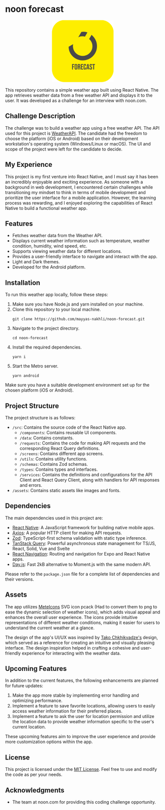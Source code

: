 # noon forecast
<p align="center">
<img src="./assets/icon.png" alt="noon forecast logo" width="200" height="200" />
</p>

This repository contains a simple weather app built using React Native. The app retrieves weather data from a free weather API and displays it to the user. It was developed as a challenge for an interview with noon.com.

## Challenge Description

The challenge was to build a weather app using a free weather API. The API used for this project is [WeatherAPI](https://www.weatherapi.com/my/). The candidate had the freedom to choose the platform (iOS or Android) based on their development workstation's operating system (Windows/Linux or macOS). The UI and scope of the project were left for the candidate to decide.

## My Experience

This project is my first venture into React Native, and I must say it has been an incredibly enjoyable and exciting experience. As someone with a background in web development, I encountered certain challenges while transitioning my mindset to think in terms of mobile development and prioritize the user interface for a mobile application. However, the learning process was rewarding, and I enjoyed exploring the capabilities of React Native to build a functional weather app.

## Features

- Fetches weather data from the Weather API.
- Displays current weather information such as temperature, weather condition, humidity, wind speed, etc.
- Supports viewing weather data for different locations.
- Provides a user-friendly interface to navigate and interact with the app.
- Light and Dark themes.
- Developed for the Android platform.

## Installation

To run this weather app locally, follow these steps:

1. Make sure you have Node.js and yarn installed on your machine.
2. Clone this repository to your local machine.
   ```
   git clone https://github.com/mayyas-nakhli/noon-forecast.git
   ```
3. Navigate to the project directory.
   ```
   cd noon-forecast
   ```
4. Install the required dependencies.
   ```
   yarn i
   ```
5. Start the Metro server.
   ```
   yarn android
   ```

Make sure you have a suitable development environment set up for the chosen platform (iOS or Android).

## Project Structure

The project structure is as follows:

- `/src`: Contains the source code of the React Native app.
  - `/components`: Contains reusable UI components.
  - `/data`: Contains constants.
  - `/requests`: Contains the code for making API requests and the corresponding React Query definitions.
  - `/screens`: Contains different app screens.
  - `/utils`: Contains utility functions.
  - `/schemas`: Contains Zod schemas.
  - `/types`: Contains types and interfaces.
  - `/services`: Contains the definitions and configurations for the API Client and React Query Client, along with handlers for API responses and errors.
- `/assets`: Contains static assets like images and fonts.

## Dependencies

The main dependencies used in this project are:

- [React Native](https://reactnative.dev): A JavaScript framework for building native mobile apps.
- [Axios](https://axios-http.com): A popular HTTP client for making API requests.
- [Zod](https://zod.dev/): TypeScript-first schema validation with static type inference.
- [TanStack Query](https://tanstack.com/query/latest/): Powerful asynchronous state management for TS/JS, React, Solid, Vue and Svelte
- [React Navigation](https://reactnavigation.org/): Routing and navigation for Expo and React Native apps.
- [Day.js](https://day.js.org/): Fast 2kB alternative to Moment.js with the same modern API.

Please refer to the `package.json` file for a complete list of dependencies and their versions.

## Assets

The app utilizes [MeteIcons](https://bas.dev/work/meteocons) SVG icon pcack (Had to convert them to png to ease the dynamic selection of weather icons), which adds visual appeal and enhances the overall user experience. The icons provide intuitive representations of different weather conditions, making it easier for users to understand the current weather at a glance.

The design of the app's UI/UX was inspired by [Tako Chkhikvadze's](https://dribbble.com/shots/18911229-weather-app) design, which served as a reference for creating an intuitive and visually pleasing interface. The design inspiration helped in crafting a cohesive and user-friendly experience for interacting with the weather data.

## Upcoming Features

In addition to the current features, the following enhancements are planned for future updates:

1. Make the app more stable by implementing error handling and optimizing performance.
2. Implement a feature to save favorite locations, allowing users to easily access weather information for their preferred places.
3. Implement a feature to ask the user for location permission and utilize the location data to provide weather information specific to the user's current location.

These upcoming features aim to improve the user experience and provide more customization options within the app.


## License

This project is licensed under the [MIT License](LICENSE). Feel free to use and modify the code as per your needs.

## Acknowledgments

- The team at noon.com for providing this coding challenge opportunity.
